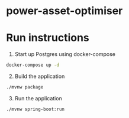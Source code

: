 # power-asset-optimiser

# Run instructions
1. Start up Postgres using docker-compose
```bash
docker-compose up -d
```
2. Build the application
```bash
./mvnw package
```

3. Run the application
```bash
./mvnw spring-boot:run
```